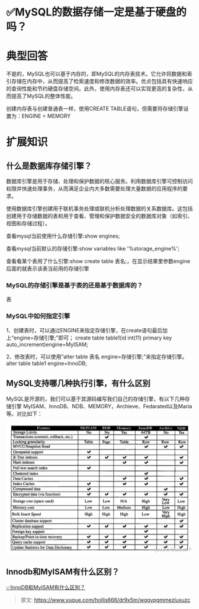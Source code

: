 # ✅MySQL的数据存储一定是基于硬盘的吗？


# 典型回答

不是的，MySQL也可以基于内存的，即MySQL的内存表技术。它允许将数据和索引存储在内存中，从而提高了检索速度和修改数据的效率。优点包括具有快速响应的查询性能和节约硬盘存储空间。此外，使用内存表还可以实现更高的复杂性，从而提高了MySQL的整体性能。

创建内存表与创建普通表一样，使用CREATE TABLE语句，但需要将存储引擎设置为：ENGINE = MEMORY

# 扩展知识

## 什么是数据库存储引擎？

数据库引擎是用于存储、处理和保护数据的核心服务。利用数据库引擎可控制访问权限并快速处理事务，从而满足企业内大多数需要处理大量数据的应用程序的要求。

使用数据库引擎创建用于联机事务处理或联机分析处理数据的关系数据库。这包括创建用于存储数据的表和用于查看、管理和保护数据安全的数据库对象（如索引、视图和存储过程）。

查看mysql当前使用什么存储引擎:show engines;

查看mysql当前默认的存储引擎:show variables like '%storage_engine%';

查看看某个表用了什么引擎:show create table 表名;，在显示结果里参数engine后面的就表示该表当前用的存储引擎

### MySQL的存储引擎是基于表的还是基于数据库的？
表

### MySQL中如何指定引擎
1、创建表时，可以通过ENGINE来指定存储引擎，在create语句最后加上“engine=存储引擎;”即可；
create table table1(id int(11) primary key auto_increment)engine=MyISAM; 

2、修改表时，可以使用“alter table 表名 engine=存储引擎;”来指定存储引擎。
alter table table1 engine=InnoDB; 


## MySQL支持哪几种执行引擎，有什么区别

MySQL是开源的，我们可以基于其源码编写我们自己的存储引擎，有以下几种存储引擎
MyISAM、InnoDB、NDB、MEMORY，Archieve、Fedarated以及Maria等。对比如下：

[![image.png](./img/XskrykUk2xBXhXaN/1665901344068-99b2792b-7a37-40b2-839d-0c799993209b-642570.png)](https://user-images.githubusercontent.com/7971539/177035467-38a7a6dc-99df-4b5d-9363-64a98ca5eda4.png)


## Innodb和MyISAM有什么区别？

[✅InnoDB和MyISAM有什么区别？](https://www.yuque.com/hollis666/dr9x5m/adeg5m?view=doc_embed)


> 原文: <https://www.yuque.com/hollis666/dr9x5m/wgqvpgmmezluxuzc>